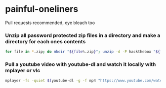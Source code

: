 # painful-oneliners
Pull requests recommended, eye bleach too

### Unzip all password protected zip files in a directory and make a directory for each ones contents     
```bash
for file in *.zip; do mkdir "${file%.zip}"; unzip -d -P hackthebox "${file%.zip}" "$file"; done    
```

### Pull a youtube video with youtube-dl and watch it locally with mplayer or vlc     
```bash
mplayer -fs -quiet $(youtube-dl -g -f mp4 "https://www.youtube.com/watch?v=dQw4w9WgXcQ")
```

